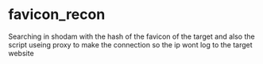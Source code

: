 # favicon_recon
Searching in shodam with the hash of the favicon of the target
and also the script useing proxy to make the connection 
so the ip wont log to the target website 
